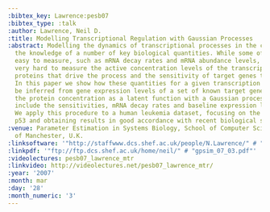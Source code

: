 ```yaml
---
:bibtex_key: Lawrence:pesb07
:bibtex_type: :talk
:author: Lawrence, Neil D.
:title: Modelling Transcriptional Regulation with Gaussian Processes
:abstract: Modelling the dynamics of transcriptional processes in the cell requires
  the knowledge of a number of key biological quantities. While some of them are relatively
  easy to measure, such as mRNA decay rates and mRNA abundance levels, it is still
  very hard to measure the active concentration levels of the transcription factor
  proteins that drive the process and the sensitivity of target genes to these concentrations.
  In this paper we show how these quantities for a given transcription factor can
  be inferred from gene expression levels of a set of known target genes. We treat
  the protein concentration as a latent function with a Gaussian process prior, and
  include the sensitivities, mRNA decay rates and baseline expression levels as hyperparameters.
  We apply this procedure to a human leukemia dataset, focusing on the tumour repressor
  p53 and obtaining results in good accordance with recent biological studies.
:venue: Parameter Estimation in Systems Biology, School of Computer Science, University
  of Manchester, U.K.
:linksoftware: '"http://staffwww.dcs.shef.ac.uk/people/N.Lawrence/" # "gpsim/"'
:linkpdf: '"ftp://ftp.dcs.shef.ac.uk/home/neil/" # "gpsim_07_03.pdf"'
:videolectures: pesb07_lawrence_mtr
:linkvideo: http://videolectures.net/pesb07_lawrence_mtr/
:year: '2007'
:month: mar
:day: '28'
:month_numeric: '3'
---
```

